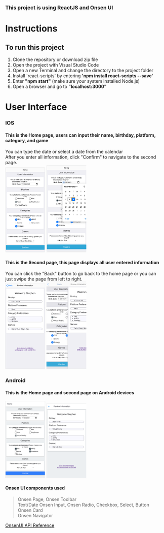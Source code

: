 ### This project is using ReactJS and Onsen UI
# Instructions
## To run this project
1. Clone the repository or download zip file
2. Open the project with Visual Studio Code
3. Open a new Terminal and change the directory to the project folder
4. Install 'react-scripts' by entering **'npm install react-scripts --save'**
5. Enter **"npm start"** (make sure your system installed Node.js)
6. Open a browser and go to **"localhost:3000"**

# User Interface
### IOS
#### This is the Home page, users can input their name, birthday, platform, category, and game <br>
You can type the date or select a date from the calendar <br>
After you enter all information, click "Confirm" to navigate to the second page. <br>
<img src="https://github.com/zmei1997/react_onsenui_code_challenge/blob/master/screenshots/1.png" height="25%" width="25%">   <img src="https://github.com/zmei1997/react_onsenui_code_challenge/blob/master/screenshots/1.1.png" height="25%" width="25%"> <br>
#### This is the Second page, this page displays all user entered information <br>
You can click the "Back" button to go back to the home page or you can just swipe the page from left to right. <br>
<img src="https://github.com/zmei1997/react_onsenui_code_challenge/blob/master/screenshots/2.png" height="25%" width="25%">   <img src="https://github.com/zmei1997/react_onsenui_code_challenge/blob/master/screenshots/3.png" height="25%" width="25%"> <br>

### Android
#### This is the Home page and second page on Android devices
<img src="https://github.com/zmei1997/react_onsenui_code_challenge/blob/master/screenshots/4.png" height="25%" width="25%">   <img src="https://github.com/zmei1997/react_onsenui_code_challenge/blob/master/screenshots/5.png" height="25%" width="25%"> <br>

#### Onsen UI components used
> Onsen Page, Onsen Toolbar <br>
> Text/Date Onsen Input, Onsen Radio, Checkbox, Select, Button <br>
> Onsen Card <br>
> Onsen Navigator <br>

[OnsenUI API Reference](https://onsen.io/v2/api/react/)
